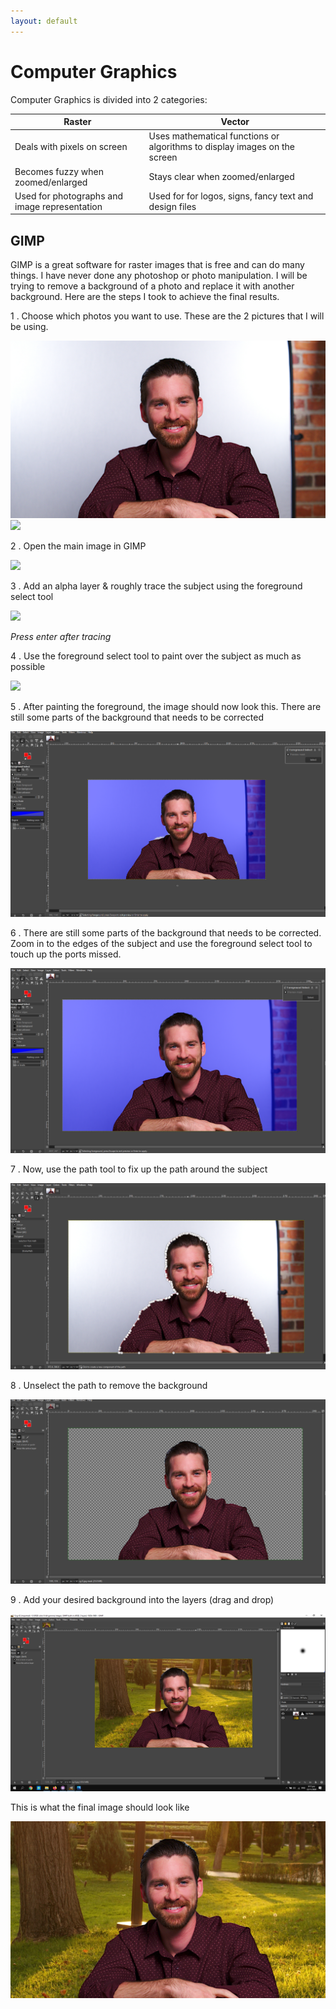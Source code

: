```yaml
---
layout: default
---
```


# Computer Graphics

Computer Graphics is divided into 2 categories:

| Raster | Vector |
|------- | ------ |
| Deals with pixels on screen |  Uses mathematical functions or algorithms to display images on the screen |
| Becomes fuzzy when zoomed/enlarged |  Stays clear when zoomed/enlarged |
| Used for photographs and image representation |  Used for  for logos, signs, fancy text and design files |

## GIMP

GIMP is a great software for raster images that is free and can do many things. I have never done any photoshop or photo manipulation. I will be trying to remove a background of a photo and replace it with another background. Here are the steps I took to achieve the final results.

1 .  Choose which photos you want to use. These are the 2 pictures that I will be using.

![](images/a6/cg-0.jpg) 
![](images/a6/cg-1jpg) 

2 . Open the main image in GIMP

![](images/a6/cg-3jpg) 

3 . Add an alpha layer & roughly trace the subject using the foreground select tool

![](images/a6/cg-4jpg)

*Press enter after tracing*

4 . Use the foreground select tool to paint over the subject as much as possible

![](images/a6/cg-5jpg) 

5 . After painting the foreground, the image should now look this. There are still some parts of the background that needs to be corrected

![](images/a6/cg-6.jpg)

6 .  There are still some parts of the background that needs to be corrected. Zoom in to the edges of the subject and use the foreground select tool to touch up the ports missed.

![](images/a6/cg-7.jpg)

7 . Now, use the path tool to fix up the path around the subject

![](images/a6/cg-8.jpg)

8 . Unselect the path to remove the background

![](images/a6/cg-9.jpg)

9 .  Add your desired background into the layers (drag and drop)

![](images/a6/cg-10.jpg)

This is what the final image should look like

![](images/a6/cg-11.jpg)
